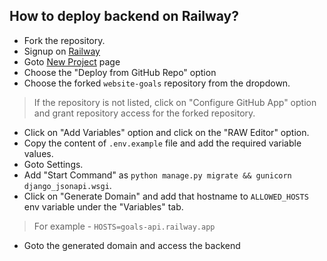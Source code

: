 ## How to deploy backend on Railway?

- Fork the repository.
- Signup on [Railway](https://railway.app/login)
- Goto [New Project](https://railway.app/new) page
- Choose the "Deploy from GitHub Repo" option
- Choose the forked `website-goals` repository from the dropdown. 
> If the repository is not listed, click on "Configure GitHub App" option and grant repository access for the forked repository.
- Click on "Add Variables" option and click on the "RAW Editor" option. 
- Copy the content of `.env.example` file and add the required variable values.
- Goto Settings. 
- Add "Start Command" as `python manage.py migrate && gunicorn django_jsonapi.wsgi`.
- Click on "Generate Domain" and add that hostname to `ALLOWED_HOSTS` env variable under the "Variables" tab.
> For example - `HOSTS=goals-api.railway.app`
- Goto the generated domain and access the backend
